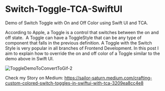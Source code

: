 # Switch-Toggle-TCA-SwiftUI
Demo of Switch Toggle with On and Off Color using Swift UI and TCA.

According to Apple, a Toggle is a control that switches between the on and off state. 
A Toggle can have a ToggleStyle that can be any type of component that falls in the previous definition.
A Toggle with the Switch Style is very popular in all branches of Frontend Development. In this post I aim to explain how to override the on and off color of a Toggle similar to the demo above in Swift UI.

![ToggleDemoToConvertToGif-2](https://github.com/Sailor-Saturn/Switch-Toggle-TCA-SwiftUI/assets/46728174/39f3e58d-9cc9-4507-97f7-c779af91182e)

Check my Story on Medium: https://sailor-saturn.medium.com/crafting-custom-colored-switch-toggles-in-swiftui-with-tca-3209ea8cc4e8
